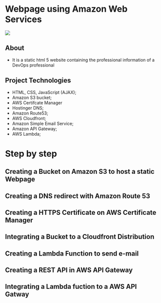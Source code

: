 # Webpage using Amazon Web Services

![](https://ibb.co/BK2s1Zs)

## About

- It is a static html 5 website containing the professional information of a DevOps professional


## Project Technologies
- HTML, CSS, JavaScript (AJAX);
- Amazon S3 bucket;
- AWS Certifcate Manager
- Hostinger DNS;
- Amazon Route53;
- AWS Cloudfront;
- Amazon Simple Email Service;
- Amazon API Gateway;
- AWS Lambda;

# Step by step

## Creating a Bucket on Amazon S3 to host a static Webpage
## Creating a DNS redirect with Amazon Route 53
## Creating a HTTPS Certificate on AWS Certificate Manager
## Integrating a Bucket to a Cloudfront Distribution
## Creating a Lambda Function to send e-mail 
## Creating a REST API in AWS API Gateway
## Integrating a Lambda fuction to a AWS API Gatway

